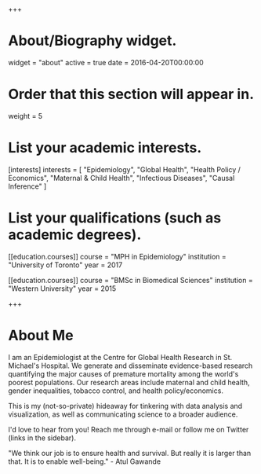 +++
# About/Biography widget.
widget = "about"
active = true
date = 2016-04-20T00:00:00

# Order that this section will appear in.
weight = 5

# List your academic interests.
[interests]
  interests = [
    "Epidemiology",
    "Global Health",
    "Health Policy / Economics",
    "Maternal & Child Health",
    "Infectious Diseases",
    "Causal Inference"
  ]

# List your qualifications (such as academic degrees).
[[education.courses]]
  course = "MPH in Epidemiology"
  institution = "University of Toronto"
  year = 2017

[[education.courses]]
  course = "BMSc in Biomedical Sciences"
  institution = "Western University"
  year = 2015
 
+++

# About Me

I am an Epidemiologist at the Centre for Global Health Research in St. Michael's Hospital. We generate and disseminate evidence-based research quantifying the major causes of premature mortality among the world's poorest populations. Our research areas include maternal and child health, gender inequalities, tobacco control, and health policy/economics.

This is my (not-so-private) hideaway for tinkering with data analysis and visualization, as well as communicating science to a broader audience.

I'd love to hear from you! Reach me through e-mail or follow me on Twitter (links in the sidebar).

"We think our job is to ensure health and survival. But really it is larger than that. It is to enable well-being." - Atul Gawande